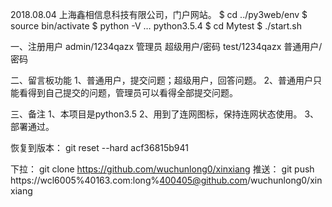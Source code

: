 2018.08.04
上海鑫相信息科技有限公司，门户网站。
$ cd ../py3web/env
$ source bin/activate
$ python -V
… python3.5.4
$ cd Mytest
$ ./start.sh

一、注册用户
admin/1234qazx     管理员 超级用户/密码
test/1234qazx        普通用户/密码

二、留言板功能
1、普通用户，提交问题；超级用户，回答问题。
2、普通用户只能看得到自己提交的问题，管理员可以看得全部提交问题。

三、备注
1、本项目是python3.5 
2、用到了连网图标，保持连网状态使用。
3、部署通过。

恢复到版本：
git reset --hard  acf36815b941

下拉：
git clone https://github.com/wuchunlong0/xinxiang
推送： 
git push https://wcl6005%40163.com:long%400405@github.com/wuchunlong0/xinxiang
